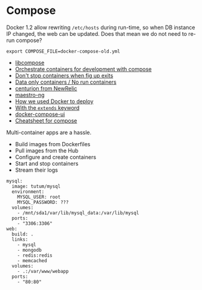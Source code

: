 # Compose

Docker 1.2 allow rewriting `/etc/hosts` during run-time, so when DB instance IP changed, the web can be updated. Does that mean we do not need to re-run compose?

```
export COMPOSE_FILE=docker-compose-old.yml
```

* [libcompose](http://rancher.com/our-journey-with-docker-compose-and-the-introduction-of-libcompose/)
* [Orchestrate containers for development with compose](http://blog.codeship.com/orchestrate-containers-for-development-with-docker-compose/)
* [Don't stop containers when fig up exits](https://github.com/docker/compose/issues/741)
* [Data only containers / No run containers](https://github.com/docker/compose/issues/942)
* [centurion from NewRelic](https://github.com/newrelic/centurion)
* [maestro-ng](https://github.com/signalfuse/maestro-ng)
* [How we used Docker to deploy](http://www.schibsted.pl/2015/05/how-we-used-docker-when-developing-schibstedpl/)
* [With the `extends` keyword](http://bfischer.blogspot.com/2015/05/first-experiences-with-docker-compose.html)
* [docker-compose-ui](https://github.com/francescou/docker-compose-ui)
* [Cheatsheet for compose](http://blog.jez.io/2015/07/12/docker-tips-and-cheatsheet/)

Multi-container apps are a hassle.

* Build images from Dockerfiles
* Pull images from the Hub
* Configure and create containers
* Start and stop containers
* Stream their logs

```
mysql:
  image: tutum/mysql
  environment:
    MYSQL_USER: root
    MYSQL_PASSWORD: ???
  volumes:
    - /mnt/sda1/var/lib/mysql_data:/var/lib/mysql
  ports:
    - "3306:3306"
web:
  build: .
  links:
    - mysql
    - mongodb
    - redis:redis
    - memcached
  volumes:
    - .:/var/www/webapp
  ports:
    - "80:80"
```